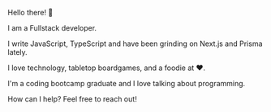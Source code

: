 Hello there! 👋

I am a Fullstack developer. 

I write JavaScript, TypeScript and have been grinding on Next.js and Prisma lately.

I love technology, tabletop boardgames, and a foodie at ❤.

I'm a coding bootcamp graduate and I love talking about programming. 

How can I help? Feel free to reach out!
